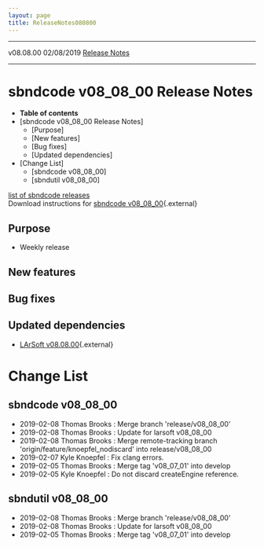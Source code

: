 ```yaml
---
layout: page
title: ReleaseNotes080800
---
```


  ----------- ------------ -- -- ------------------------------------------------------
  v08.08.00   02/08/2019         [Release Notes](ReleaseNotes080800.html)
  ----------- ------------ -- -- ------------------------------------------------------



sbndcode v08\_08\_00 Release Notes
======================================================================================

-   **Table of contents**
-   [sbndcode v08\_08\_00 Release
    Notes]
    -   [Purpose]
    -   [New features]
    -   [Bug fixes]
    -   [Updated dependencies]
-   [Change List]
    -   [sbndcode v08\_08\_00]
    -   [sbndutil v08\_08\_00]

[list of sbndcode
releases](List_of_SBND_code_releases.html)\
Download instructions for [sbndcode
v08\_08\_00](http://scisoft.fnal.gov/scisoft/bundles/sbnd/v08_08_00/sbndcode-v08_08_00.html){.external}



Purpose
----------------------------------

-   Weekly release



New features
--------------------------------------------



Bug fixes
--------------------------------------



Updated dependencies
------------------------------------------------------------

-   [LArSoft
    v08.08.00](https://cdcvs.fnal.gov/redmine/projects/larsoft/wiki/ReleaseNotes080800){.external}



Change List
==========================================



sbndcode v08\_08\_00
----------------------------------------------------------

-   2019-02-08 Thomas Brooks : Merge branch \'release/v08\_08\_00\'
-   2019-02-08 Thomas Brooks : Update for larsoft v08\_08\_00
-   2019-02-08 Thomas Brooks : Merge remote-tracking branch
    \'origin/feature/knoepfel\_nodiscard\' into release/v08\_08\_00
-   2019-02-07 Kyle Knoepfel : Fix clang errors.
-   2019-02-05 Thomas Brooks : Merge tag \'v08\_07\_01\' into develop
-   2019-02-05 Kyle Knoepfel : Do not discard createEngine reference.



sbndutil v08\_08\_00
----------------------------------------------------------

-   2019-02-08 Thomas Brooks : Merge branch \'release/v08\_08\_00\'
-   2019-02-08 Thomas Brooks : Update for larsoft v08\_08\_00
-   2019-02-05 Thomas Brooks : Merge tag \'v08\_07\_01\' into develop
